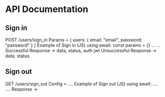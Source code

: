 # API Documentation

## Sign in
POST /users/sign_in
Params = { users: { email: "email", password: "password" } }
Example of Sign in (JS) using await:
const params = {}
...
...
Successful Response -> data, status, auth jwt
Unsuccessful Response -> data, status

## Sign out
GET /users/sign_out
Config = ....
Example of Sign out (JS) using await:
....
....
Response -> 
<!--

**Here are some ideas to get you started:**

🙋‍♀️ A short introduction - what is your organization all about?
🌈 Contribution guidelines - how can the community get involved?
👩‍💻 Useful resources - where can the community find your docs? Is there anything else the community should know?
🍿 Fun facts - what does your team eat for breakfast?
🧙 Remember, you can do mighty things with the power of [Markdown](https://docs.github.com/github/writing-on-github/getting-started-with-writing-and-formatting-on-github/basic-writing-and-formatting-syntax)
-->
